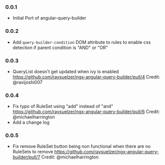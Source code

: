 ### 0.0.1
  - Initial Port of   angular-query-builder
### 0.0.2
- Add `query-builder-condition` DOM attribute to rules to enable css detection if parent condition is "AND" or "OR"
### 0.0.3
- QueryList doesn't get updated when ivy is enabled  https://github.com/raysuelzer/ngx-angular-query-builder/pull/4
Credit: @ravijoshi007
### 0.0.4
- Fix typo of RuleSet using "add" instead of "and" https://github.com/raysuelzer/ngx-angular-query-builder/pull/6  Credit: @michaelharrington
- Add a change log
### 0.0.5
- Fix remove RuleSet button being non functional when there are no RuleSets to remove https://github.com/raysuelzer/ngx-angular-query-builder/pull/7 Credit: @michaelharrington
